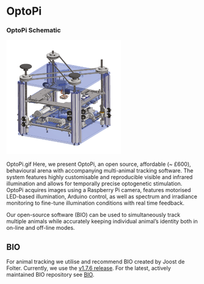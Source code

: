 # OptoPi

### OptoPi Schematic
<img src="https://github.com/PrietoGodinoLab/OptoPi/blob/master/OptoPi_shematic.png" width="300" height="300"> 

OptoPi.gif
Here, we present OptoPi, an open source, affordable (~ £600), behavioural arena with accompanying multi-animal tracking software. The system features highly customisable and reproducible visible and infrared illumination and allows for temporally precise optogenetic stimulation. OptoPi acquires images using a Raspberry Pi camera, features motorised LED-based illumination, Arduino control, as well as spectrum and irradiance monitoring to fine-tune
illumination conditions with real time feedback.

Our open-source software (BIO) can be used to simultaneously track multiple animals while accurately keeping individual animal’s identity both in on-line and off-line modes. 

## BIO

For animal tracking we utilise and recommend BIO created by Joost de Folter. Currently, we use the [v1.7.6 release](https://github.com/folterj/BioImageOperation/releases/tag/v1.7.6). For the latest, actively maintained BIO repository see [BIO](https://github.com/folterj/BioImageOperation).




